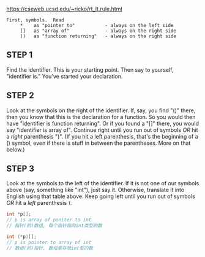 https://cseweb.ucsd.edu/~ricko/rt_lt.rule.html


```
First, symbols.  Read
     *    as "pointer to"           - always on the left side
     []   as "array of"             - always on the right side
     ()   as "function returning"   - always on the right side
```

STEP 1
------
Find the identifier.  This is your starting point.  Then say to yourself,
"identifier is."  You've started your declaration.


STEP 2
------
Look at the symbols on the right of the identifier.  If, say, you find "()"
there, then you know that this is the declaration for a function.  So you
would then have "identifier is function returning".  Or if you found a
"[]" there, you would say "identifier is array of".  Continue right until
you run out of symbols *OR* hit a *right* parenthesis ")".  (If you hit a
left parenthesis, that's the beginning of a () symbol, even if there
is stuff in between the parentheses.  More on that below.)


STEP 3
------
Look at the symbols to the left of the identifier.  If it is not one of our
symbols above (say, something like "int"), just say it.  Otherwise, translate
it into English using that table above.  Keep going left until you run out of
symbols *OR* hit a *left* parenthesis `(`.


```c
int *p[];
// p is array of poniter to int
// 指针(的)数组, 每个指针指向int类型的数

int (*p)[];
// p is pointer to array of int
// 数组(的)指针, 数组里存放int型的数

```

